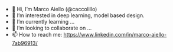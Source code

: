 - 👋 Hi, I’m Marco Aiello (@caccolillo)
- 👀 I’m interested in deep learning, model based design.
- 🌱 I’m currently learning ...
- 💞️ I’m looking to collaborate on ...
- 📫 How to reach me: https://www.linkedin.com/in/marco-aiello-7ab96913/

<!---
caccolillo/caccolillo is a ✨ special ✨ repository because its `README.md` (this file) appears on your GitHub profile.
You can click the Preview link to take a look at your changes.
--->
